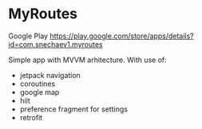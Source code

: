 # MyRoutes
Google Play
https://play.google.com/store/apps/details?id=com.snechaev1.myroutes

Simple app with MVVM arhitecture.
With use of:
- jetpack navigation
- coroutines
- google map
- hilt
- preference fragment for settings
- retrofit
